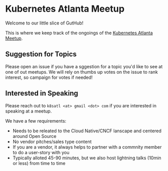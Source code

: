 # Kubernetes Atlanta Meetup

Welcome to our little slice of GutHub!

This is where we keep track of the ongoings of the [Kubernetes Atlanta Meetup](https://www.meetup.com/Kubernetes-Atlanta-Meetup).

## Suggestion for Topics

Please open an issue if you have a sggestion for a topic you'd like to see at one of out meetups. We will rely on thumbs up votes on the issue to rank interest, so campaign for votes if needed!

## Interested in Speaking

Please reach out to `k8satl <at> gmail <dot> com` if you are interested in speaking at a meetup. 

We have a few requirements:

- Needs to be releated to the Cloud Native/CNCF lanscape and centered around Open Source
- No vendor pitches/sales type content
- If you are a vendor, it always helps to partner with a commnity member to do a user-story with you
- Typically alloted 45-90 minutes, but we also host lightning talks (10min or less) from time to time
